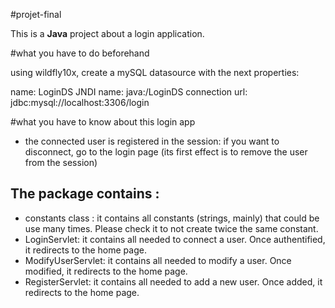 #projet-final

This is a **Java** project about a login application.

#what you have to do beforehand

using wildfly10x, create a mySQL datasource with the next properties:

name: LoginDS
JNDI name: java:/LoginDS
connection url: jdbc:mysql://localhost:3306/login

#what you have to know about this login app

* the connected user is registered in the session: if you want to disconnect, go to the login page (its first effect is to remove the user from the session)

## The package contains :
* constants class : it contains all constants (strings, mainly) that could be use many times. Please check it to not create twice the same constant.
* LoginServlet: it contains all needed to connect a user. Once authentified, it redirects to the home page.
* ModifyUserServlet: it contains all needed to modify a user. Once modified, it redirects to the home page.
* RegisterServlet: it contains all needed to add a new user. Once added, it redirects to the home page.